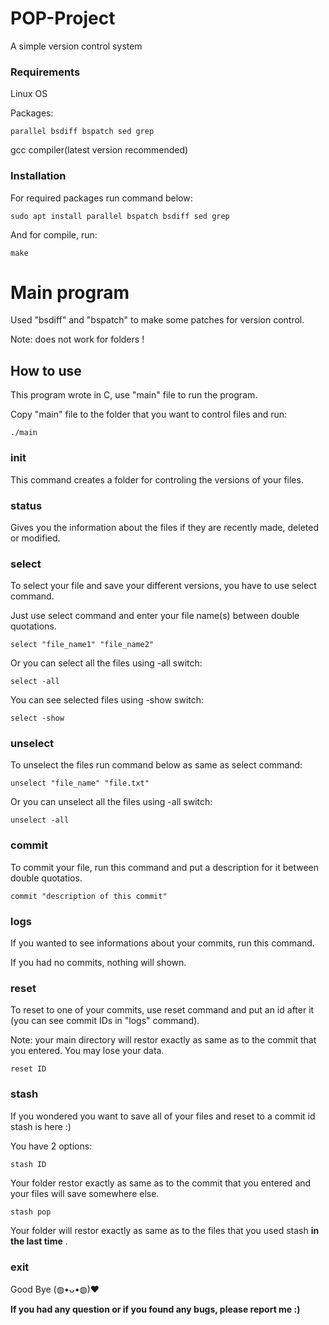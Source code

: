 # POP-Project
A simple version control system

### Requirements
Linux OS

Packages:

    parallel bsdiff bspatch sed grep


gcc compiler(latest version recommended)


### Installation

For required packages run command below:

    sudo apt install parallel bspatch bsdiff sed grep

And for compile, run:
    
    make


# Main program #

Used "bsdiff" and "bspatch" to make some patches for version control.

Note: does not work for folders !

## How to use ##

This program wrote in C, use "main" file to run the program.

Copy "main" file to the folder that you want to control files and run:

    ./main

### init ###

This command creates a folder for controling the versions of your files.

### status ###

Gives you the information about the files if they are recently made, deleted or modified.

### select ###

To select your file and save your different versions, you have to use select command.

Just use select command and enter your file name(s) between double quotations.
    
    select "file_name1" "file_name2"
    
Or you can select all the files using -all switch:
    
    select -all

You can see selected files using -show switch:
    
    select -show
    

### unselect ###

To unselect the files run command below as same as select command:

    unselect "file_name" "file.txt"

Or you can unselect all the files using -all switch:

    unselect -all


### commit ###

To commit your file, run this command and put a description for it between double quotatios.

    commit "description of this commit"

### logs ###

If you wanted to see informations about your commits, run this command.

If you had no commits, nothing will shown.

### reset ###

To reset to one of your commits, use reset command and put an id after it (you can see commit IDs in "logs" command).

Note: your main directory will restor exactly as same as to the commit that you entered. You may lose your data.

    reset ID

### stash ###

If you wondered you want to save all of your files and reset to a commit id stash is here :)

You have 2 options:

    stash ID
    
Your folder restor exactly as same as to the commit that you entered and your files will save somewhere else.

    stash pop
    
Your folder will restor exactly as same as to the files that you used stash **in the last time** .

### exit ###

Good Bye (◍•ᴗ•◍)❤


**If you had any question or if you found any bugs, please report me :)**




















